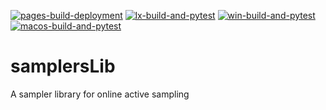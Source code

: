 [![pages-build-deployment](https://github.com/Ahmed-Bayoumy/samplersLib/actions/workflows/pages/pages-build-deployment/badge.svg?branch=DEV)](https://github.com/Ahmed-Bayoumy/samplersLib/actions/workflows/pages/pages-build-deployment)
[![lx-build-and-pytest](https://github.com/Ahmed-Bayoumy/samplersLib/actions/workflows/lx-build-and-tests.yml/badge.svg)](https://github.com/Ahmed-Bayoumy/samplersLib/actions/workflows/lx-build-and-tests.yml)
[![win-build-and-pytest](https://github.com/Ahmed-Bayoumy/samplersLib/actions/workflows/win-build-and-pytest.yml/badge.svg)](https://github.com/Ahmed-Bayoumy/samplersLib/actions/workflows/win-build-and-pytest.yml)
[![macos-build-and-pytest](https://github.com/Ahmed-Bayoumy/samplersLib/actions/workflows/macos-build-and-pytest.yml/badge.svg)](https://github.com/Ahmed-Bayoumy/samplersLib/actions/workflows/macos-build-and-pytest.yml)


# samplersLib
A sampler library for online active sampling
